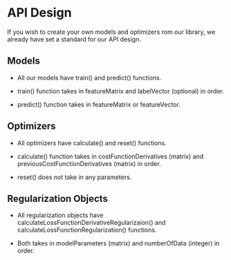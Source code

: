 # API Design

If you wish to create your own models and optimizers rom our library, we already have set a standard for our API design.

## Models

* All our models have train() and predict() functions.

* train() function takes in featureMatrix and labelVector (optional) in order.
  
* predict() function takes in featureMatrix or featureVector.

## Optimizers

* All optimizers have calculate() and reset() functions.

* calculate() function takes in costFunctionDerivatives (matrix) and previousCostFunctionDerivatives (matrix) in order.

* reset() does not take in any parameters.

## Regularization Objects

* All regularization objects have calculateLossFunctionDerivativeRegularizaion() and calculateLossFunctionRegularization() functions.

* Both takes in modelParameters (matrix) and numberOfData (integer) in order.
